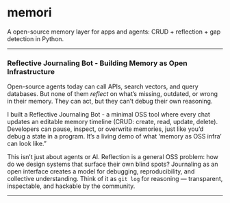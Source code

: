 # memori
A open-source memory layer for apps and agents: CRUD + reflection + gap detection in Python.

---

### **Reflective Journaling Bot - Building Memory as Open Infrastructure**

Open-source agents today can call APIs, search vectors, and query databases. But none of them *reflect* on what’s missing, outdated, or wrong in their memory. They can act, but they can’t debug their own reasoning.

I built a Reflective Journaling Bot - a minimal OSS tool where every chat updates an editable memory timeline (CRUD: create, read, update, delete). Developers can pause, inspect, or overwrite memories, just like you’d debug a state in a program. It’s a living demo of what ‘memory as OSS infra’ can look like.”

This isn’t just about agents or AI. Reflection is a general OSS problem: how do we design systems that surface their own blind spots? Journaling as an open interface creates a model for debugging, reproducibility, and collective understanding. Think of it as `git log` for reasoning — transparent, inspectable, and hackable by the community.

---
